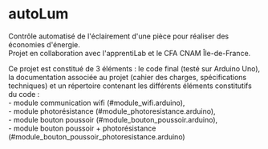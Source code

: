 # autoLum

Contrôle automatisé de l'éclairement d'une pièce pour réaliser des économies d'énergie.<br/>
Projet en collaboration avec l'apprentiLab et le CFA CNAM Île-de-France.<br/>

Ce projet est constitué de 3 éléments : le code final (testé sur Arduino Uno), la documentation associée au projet (cahier des charges, spécifications techniques) et un répertoire contenant les différents éléments constitutifs du code :<br/>
    - module communication wifi (#module_wifi.arduino),<br/>
    - module photorésistance (#module_photoresistance.arduino),<br/>
    - module bouton poussoir (#module_bouton_poussoir.arduino),<br/>
    - module bouton poussoir + photorésistance (#module_bouton_poussoir_photoresistance.arduino)<br/>
